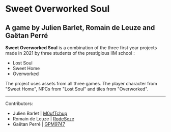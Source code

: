 Sweet Overworked Soul
=======

A game by Julien Barlet, Romain de Leuze and Gaëtan Perré
-----------

**Sweet Overworked Soul** is a combination of the three first year projects made in 2021 by three students of the prestigious IIM school : 

  * Lost Soul
  * Sweet Home
  * Overworked

The project uses assets from all three games. The player character from "Sweet Home", NPCs from "Lost Soul" and tiles from "Overworked".

---

Contributors:

  * Julien Barlet | [M0ufTchup](https://github.com/M0ufTchup)
  * Romain de Leuze | [RodeSeze](https://github.com/RodeSeze)
  * Gaëtan Perré | [GPM9747](https://github.com/GPM9747)